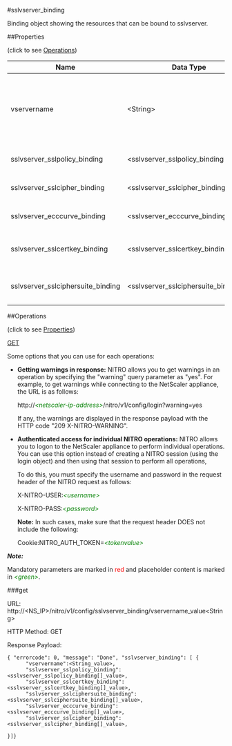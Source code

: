 #sslvserver_binding

Binding object showing the resources that can be bound to sslvserver.


##Properties 
<span>(click to see [Operations](#operations))</span>


<table><thead><tr><th>Name</th><th> Data Type</th><th> Permissions</th><th>Description</th></tr></thead><tbody><tr><td>vservername</td><td>&lt;String></td><td>Read-write</td><td>Name of the SSL virtual server for which to show detailed information.&lt;br>Minimum length = 1</td><tr><tr><td>sslvserver_sslpolicy_binding</td><td>&lt;sslvserver_sslpolicy_binding[]></td><td>Read-only</td><td>sslpolicy that can be bound to sslvserver.</td><tr><tr><td>sslvserver_sslcipher_binding</td><td>&lt;sslvserver_sslcipher_binding[]></td><td>Read-only</td><td>sslcipher that can be bound to sslvserver.</td><tr><tr><td>sslvserver_ecccurve_binding</td><td>&lt;sslvserver_ecccurve_binding[]></td><td>Read-only</td><td>ecccurve that can be bound to sslvserver.</td><tr><tr><td>sslvserver_sslcertkey_binding</td><td>&lt;sslvserver_sslcertkey_binding[]></td><td>Read-only</td><td>sslcertkey that can be bound to sslvserver.</td><tr><tr><td>sslvserver_sslciphersuite_binding</td><td>&lt;sslvserver_sslciphersuite_binding[]></td><td>Read-only</td><td>sslciphersuite that can be bound to sslvserver.</td><tr></tbody></table>
##Operations 
<span>(click to see [Properties](#properties))</span>


[GET](#get)


Some options that you can use for each operations:
<ul><li><p><b>Getting warnings in response:</b> NITRO allows you to get warnings in an operation by specifying the "warning" query parameter as "yes". For example, to get warnings while connecting to the NetScaler appliance, the URL is as follows:</p><p>http://<span style="color:green;font-style:italic;">&lt;netscaler-ip-address&gt;</span>/nitro/v1/config/login?warning=yes</p><p>If any, the warnings are displayed in the response payload with the HTTP code "209 X-NITRO-WARNING".</p></li><li><p><b>Authenticated access for individual NITRO operations:</b> NITRO allows you to logon to the NetScaler appliance to perform individual operations. You can use this option instead of creating a NITRO session (using the login object) and then using that session to perform all operations,</p><p>To do this, you must specify the username and password in the request header of the NITRO request as follows:</p><p>X-NITRO-USER:<span style="color:green;font-style:italic;">&lt;username&gt;</span></p><p>X-NITRO-PASS:<span style="color:green;font-style:italic;">&lt;password&gt;</span></p><p><b>Note:</b> In such cases, make sure that the request header DOES not include the following:</p><p>Cookie:NITRO_AUTH_TOKEN=<span style="color:green;font-style:italic;">&lt;tokenvalue&gt;</span></p></li></ul>



***Note:*** 
Mandatory parameters are marked in <span style="color:#FF0000;">red</span> and placeholder content is marked in <span style="color:green;font-style:italic">&lt;green&gt;</span>.

###get



URL: http://&lt;NS_IP&gt;/nitro/v1/config/sslvserver_binding/vservername_value&lt;String&gt;
HTTP Method: GET
Response Payload: ```{ "errorcode": 0, "message": "Done", "sslvserver_binding": [ {      "vservername":<String_value>,      "sslvserver_sslpolicy_binding":<sslvserver_sslpolicy_binding[]_value>,      "sslvserver_sslcertkey_binding":<sslvserver_sslcertkey_binding[]_value>,      "sslvserver_sslciphersuite_binding":<sslvserver_sslciphersuite_binding[]_value>,      "sslvserver_ecccurve_binding":<sslvserver_ecccurve_binding[]_value>,      "sslvserver_sslcipher_binding":<sslvserver_sslcipher_binding[]_value>,}]}```



